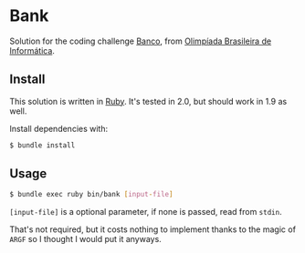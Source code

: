Bank
====

Solution for the coding challenge [Banco][1], from
[Olimpíada Brasileira de Informática][2].

Install
-------

This solution is written in [Ruby][3]. It's tested in 2.0, but should work in
1.9 as well.

Install dependencies with:

```bash
$ bundle install
```

Usage
-----

```bash
$ bundle exec ruby bin/bank [input-file]
````

`[input-file]` is a optional parameter, if none is passed, read from `stdin`.

That's not required, but it costs nothing to implement thanks to the
magic of `ARGF` so I thought I would put it anyways.


[1]: http://olimpiada.ic.unicamp.br/pratique/programacao/nivel2/2012f2p2_banco
[2]: http://olimpiada.ic.unicamp.br/
[3]: http://www.ruby-lang.org/
